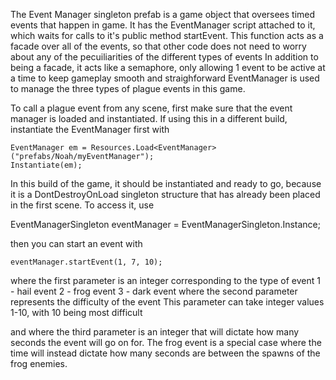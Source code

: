 The Event Manager singleton prefab is a game object that oversees timed events that happen in game. 
It has the EventManager script attached to it, which waits for calls to it's public method startEvent.
This function acts as a facade over all of the events, so that other code does not need to worry about any of the pecuiliarities of the different types of events
In addition to being a facade, it acts like a semaphore, only allowing 1 event to be active at a time to keep gameplay smooth and straighforward
EventManager is used to manage the three types of plague events in this game.




To call a plague event from any scene, first make sure that the event manager is loaded and instantiated. If using this in a different build, instantiate the EventManager first with

    EventManager em = Resources.Load<EventManager>("prefabs/Noah/myEventManager");
    Instantiate(em);

In this build of the game, it should be instantiated and ready to go, because it is a DontDestroyOnLoad singleton structure that has already been placed in the first scene. To access it, use

EventManagerSingleton eventManager = EventManagerSingleton.Instance;

then you can start an event with

    eventManager.startEvent(1, 7, 10);

where the first parameter is an integer corresponding to the type of event 1 - hail event 2 - frog event 3 - dark event where the second parameter represents the difficulty of the event This parameter can take integer values 1-10, with 10 being most difficult

and where the third parameter is an integer that will dictate how many seconds the event will go on for. The frog event is a special case where the time will instead dictate how many seconds are between the spawns of the frog enemies.
